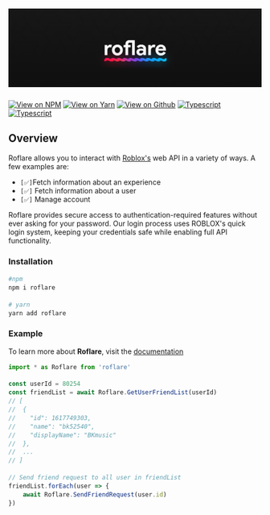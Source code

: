 
# <img src="https://github.com/roblox-js/core/blob/main/img/banner.png?raw=true">
[![View on NPM](https://img.shields.io/badge/View%20On%20NPM-0F0F0F?style=for-the-badge)](https://npmjs.com/package/roflare) [![View on Yarn](https://img.shields.io/badge/View%20On%20Yarn-0F0F0F?style=for-the-badge)](https://yarnpkg.com/package/roflare) [![View on Github](https://img.shields.io/badge/View%20On%20Github-0F0F0F?style=for-the-badge)](https://github.com/roblox-js/core) [![Typescript](https://img.shields.io/badge/roflare.ml-0F0F0F?style=for-the-badge)](https://docs.roflare.com/) [![Typescript](https://img.shields.io/badge/built%20with%20typescript-0F0F0F?style=for-the-badge)](https://typescript.com)

## Overview

Roflare allows you to interact with [Roblox's](https://roblox.com) web API in a variety of ways. A few examples are:
- `[✅]`Fetch information about an experience
- `[✅]` Fetch information about a user
- `[✅]` Manage account

Roflare provides secure access to authentication-required features without ever asking for your password. Our login process uses ROBLOX's quick login system, keeping your credentials safe while enabling full API functionality.

### Installation

```bash
#npm
npm i roflare

# yarn
yarn add roflare
```

### Example

To learn more about **Roflare**, visit the [documentation](https://docs.roflare.com)

```js
import * as Roflare from 'roflare'

const userId = 80254
const friendList = await Roflare.GetUserFriendList(userId)
// [
//  {
//    "id": 1617749303,
//    "name": "bk52540",
//    "displayName": "BKmusic"
//  },
//  ...
// ]

// Send friend request to all user in friendList
friendList.forEach(user => {
    await Roflare.SendFriendRequest(user.id)
})
```